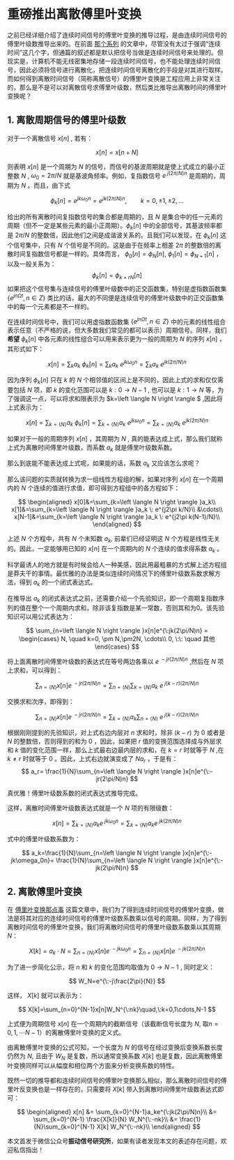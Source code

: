 # 重磅推出离散傅里叶变换

之前已经详细介绍了连续时间信号的傅里叶变换的推导过程，是由连续时间信号的傅里叶级数推导出来的。在前面 [那个系列](https://mp.weixin.qq.com/s/O2ft2ELNXshEI2wK3DZ-0g)  的文章中，尽管没有太过于强调“连续时间”这几个字，但通篇的叙述都是默认把信号当做是连续时间信号来处理的。但现实是，计算机不能无线密集地存储一段连续时间信号，也不能处理连续时间信号，因此必须将信号进行离散化，把连续时间信号离散化的手段是对其进行取样。而如何得到离散时间信号（简称离散信号）的傅里叶变换是工程应用上非常关注的，那么是不是可以对离散信号求傅里叶级数，然后类比推导出离散时间的傅里叶变换呢？

## 1. 离散周期信号的傅里叶级数

对于一个离散信号 $x[n]$ , 若有：

$$
x[n] = x[n+N]
$$

则表明 $x[n]$ 是一个周期为 $N$ 的信号，而信号的基波周期就是使上式成立的最小正整数 $N$ , $\omega_0=2\pi/N$ 就是基波角频率。例如，复指数信号 $e^{\:j(2\pi/N)n}$ 是周期的，周期为 $N$ 。而且，由下式

$$
\phi_k[n]=e^{jk\omega_0n}=e^{jk(2\pi/N)n}, \qquad k=0,\pm1,\pm2,... 
$$

给出的所有离散时间复指数信号的集合都是周期的，且 $N$ 是集合中的任一元素的周期（但不一定是某些元素的最小正周期）。$\phi_k[n]$ 中的全部信号，其基波频率都是 $2\pi/N$ 的整数倍，因此他们之间是成谐波关系的。且我们可以发现，在 $\phi_k[n]$ 这个信号集中，只有 $N$ 个信号是不同的。这是由于在频率上相差 $2\pi$ 的整数倍的离散时间复指数信号都是一样的。具体而言， $\phi_0[n]=\phi_N[n],\: \phi_1[n]=\phi_{N+1}[n]$ ，以及一般关系为：
$$
\phi_k[n]=\phi_{k+rN}[n]
$$
如果把这个信号集与连续信号的傅里叶级数中的正交函数集，特别是虚指数函数集 $\{e^{jn\Omega t}, n\in Z\}$ 类比的话，最大的不同便是连续信号的傅里叶级数中的正交函数集中的每一个元素都是不一样的。

在连续时间信号中，我们可以用虚指数函数集 $\{e^{jn\Omega t}, n\in Z\}$ 中的元素的线性组合表示任意（不严格的说，但大多数我们常见的都可以表示）周期信号。同样，我们**希望** $\phi_k[n]$ 中各元素的线性组合可以用来表示更为一般的周期为 $N$ 的序列 $x[n]$ ，其形式如下：

$$
x[n]=\sum_{k}a_k\:\phi_k[n]=\sum_{k}a_k\:e^{jk\omega_0n}=\sum_{k}a_k\:e^{jk(2\pi/N)n}
$$

因为序列 $\phi_k[n]$ 只在 $k$ 的 $N$ 个相邻值的区间上是不同的，因此上式的求和仅仅需要包括 $N$ 项，即 $k$ 的变化范围可以是 $k:0 \rightarrow N-1$ , 也可以是  $k:1 \rightarrow N$ 等，为了强调这一点，可以将求和限表示为 $k=\left \langle N \right \rangle $ ,因此将上式表示为：

$$
x[n]=\sum_{k=\left \langle N \right \rangle }a_k\:\phi_k[n]=\sum_{k=\left \langle N \right \rangle }a_k\:e^{jk\omega_0n}=\sum_{k=\left \langle N \right \rangle }a_k\:e^{jk(2\pi/N)n}
$$

如果对于一般的周期序列 $x[n]$ ，其周期为 $N$ , 真的能表达成上式，那么我们就称上式为离散时间傅里叶级数，而系数 $a_k$ 就是傅里叶级数系数。

那么到底能不能表达成上式呢，如果能的话，系数 $a_k$ 又应该怎么求呢？

那么该问题的实质就转换为求一组线性方程组的解，如果对序列 $x[n]$ 在一个周期内的 $N$ 个连续的值进行求值，即可得到方程组中的各方程如下：

$$
\begin{aligned}
x[0]&=\sum_{k=\left \langle N \right \rangle }a_k\\
x[1]&=\sum_{k=\left \langle N \right \rangle }a_k \: e^{j2\pi k/N}\\
&\cdots\\
x[N-1]&=\sum_{k=\left \langle N \right \rangle }a_k \: e^{j2\pi k(N-1)/N}\\
\end{aligned}
$$

上述 $N$ 个方程中，共有 $N$ 个未知数 $a_k$, 前辈们已经证明这 $N$ 个方程是线性无关的。因此，一定能够用已知的 $x[n]$ 在一个周期内的 $N$ 个连续的值求得系数 $a_k$ 。

科学最诱人的地方就是有时候会给人一种美感，因此用最粗暴的方式解上述方程组是莽夫干的事情。最优雅的办法是类似连续时间情况下的傅里叶级数系数求解方法，得到 $a_k$ 的一个闭式表达式。

在推导出 $a_k$ 的闭式表达式之前，还需要介绍一个先验知识，即一个周期复指数序列的值在整个一个周期内求和，除非该复指数是某一常数，否则其和为0。该先验知识可以用公式表达为：

$$
\sum_{n=\left \langle N \right \rangle }x[n]e^{\:jk(2\pi/N)n} = \begin{cases} N, \quad k=0, \pm N,\pm2N, \cdots\\ 0, \:\: \quad 其他 \end{cases}
$$

将上面离散时间傅里叶级数的表达式在等号两边各乘以 $e^{\:-jr(2\pi/N)n}$ ,然后在 $N$ 项上求和，可以得到：

$$
\sum_{n=\left \langle N \right \rangle }x[n]e^{\:-jr(2\pi/N)n}=\sum_{n=\left \langle N \right \rangle }\sum_{k=\left \langle N \right \rangle }a_k\:e^{\:j(k-r)(2\pi/N)n}
$$

交换求和次序，即得到：

$$
\sum_{n=\left \langle N \right \rangle }x[n]e^{\:-jr(2\pi/N)n}=\sum_{k=\left \langle N \right \rangle }a_k\sum_{n=\left \langle N \right \rangle }\:e^{\:j(k-r)(2\pi/N)n}
$$

根据刚刚提到的先验知识，对上式右边内层对 $n$ 求和时，除非 $(k-r)$ 为 $0$ 或者是 $N$ 的整数倍，否则得到的和为 $0$ ，因此，如果把 $r$ 值的变换范围选择成与外层求和 $k$ 值的变化范围一样，那么上式最右边最内层的求和，在 $k=r$ 时就等于 $N$ ,在 $k\neq r$ 时就等于 $0$ 。因此，上式右边就演变成了 $Na_r$ ，于是有：
$$
a_r= \frac{1}{N}\sum_{n=\left \langle N \right \rangle }x[n]e^{\:-jr(2\pi/N)n}
$$

真优雅！傅里叶级数系数的闭式表达式推导完成。

这样，离散时间傅里叶级数表达式就是一个 $N$ 项的有限级数：

$$
x[n] = \sum_{k=\left \langle N \right \rangle }a_ke^{\:jk\omega_0n}=\sum_{k=\left \langle N \right \rangle }a_ke^{\:jk(2\pi/N)n}
$$

式中的傅里叶级数系数为：

$$
a_k=\frac{1}{N}\sum_{n=\left \langle N \right \rangle }x[n]e^{\:-jk\omega_0n}= \frac{1}{N}\sum_{n=\left \langle N \right \rangle }x[n]e^{\:-jk(2\pi/N)n}
$$


## 2. 离散傅里叶变换

在 [傅里叶变换那点事](https://mp.weixin.qq.com/s/papgaQS8P62GjkuUP1LnGQ) 这篇文章中，我们为了得到连续时间信号的傅里叶变换，做法是将其对应的连续时间信号的傅里叶级数系数乘以信号的周期。同样，为了得到离散时间信号的傅里叶变换，我们将离散时间信号的傅里叶级数系数乘以其周期 $N$：

$$
X[k]=a_k\cdot N=\sum_{n=\left \langle N \right \rangle }x[n]e^{\:-jk\omega_0n}= \sum_{n=\left \langle N \right \rangle }x[n]e^{\:-jk(2\pi/N)n}
$$

为了进一步简化公示，将 $n$ 和 $k$ 的变化范围均取值为 $0 \rightarrow N-1$ , 同时定义：

$$
W_N=e^{\:-j\frac{2\pi}{N}}
$$

这样， $X[k]$ 就可以表示为：

$$
X[k]=\sum_{n=0}^{N-1}x[n]W_N^{\:nk}\quad,\:k=0,1\cdots,N-1
$$

上式便为周期信号 $x[n]$ 在一个周期内的截断信号（该截断信号长度为 $N$, 取$n=0,1,\cdots N-1$）的离散傅里叶变换的定义式。

由离散傅里叶变换的公式可知，一个长度为 $N$ 的信号在经过变换后变换系数长度仍然为 $N$, 且由于 $W_N$ 是复数，所以通常变换系数 $X[k]$ 也是复数，因此离散傅里叶变换同样可以从幅度和相位两个方面来分析变换系数的特性。

既然一切的推导都和连续时间信号的傅里叶变换那么相似，那么离散时间信号的傅里叶反变换也是一样存在的，只需要将 $X[k]$ 带入到离散时间傅里叶级数表达式即可：

$$
\begin{aligned}
x[n] &= \sum_{k=0}^{N-1}a_ke^{\:jk(2\pi/N)n}\\
&= \sum_{k=0}^{N-1} \frac{X[k]}{N} W_N^{\:-nk}\\
&= \frac{1}{N}\sum_{k=0}^{N-1} X[k] W_N^{\:-nk}\\
\end{aligned}
$$

本文首发于微信公众号**振动信号研究所**，如果有读者发现本文的表述存在问题，欢迎私信指出！
